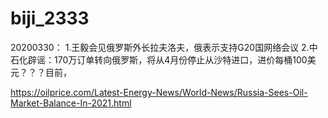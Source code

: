 # biji_2333

20200330：
1.王毅会见俄罗斯外长拉夫洛夫，俄表示支持G20国网络会议
2.中石化辟谣：170万订单转向俄罗斯，将从4月份停止从沙特进口，进价每桶100美元？？？目前，

https://oilprice.com/Latest-Energy-News/World-News/Russia-Sees-Oil-Market-Balance-In-2021.html
